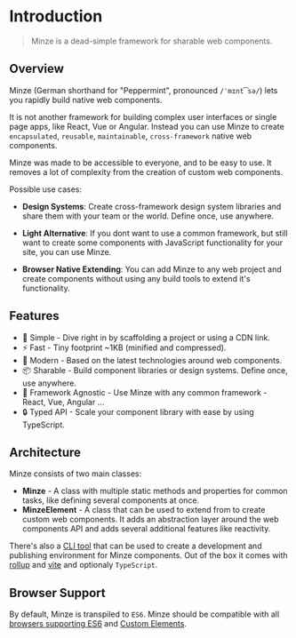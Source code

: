 # Introduction

> Minze is a dead-simple framework for sharable web components.

## Overview

Minze (German shorthand for "Peppermint", pronounced `/ˈmɪnt͡sə/`) lets you rapidly build native web components.

It is not another framework for building complex user interfaces or single page apps, like React, Vue or Angular. Instead you can use Minze to create `encapsulated`, `reusable`, `maintainable`, `cross-framework` native web components.

Minze was made to be accessible to everyone, and to be easy to use. It removes a lot of complexity from the creation of custom web components.

Possible use cases:

- **Design Systems**: Create cross-framework design system libraries and share them with your team or the world. Define once, use anywhere.

- **Light Alternative**: If you dont want to use a common framework, but still want to create some components with JavaScript functionality for your site, you can use Minze.

- **Browser Native Extending**: You can add Minze to any web project and create components without using any build tools to extend it's functionality.

## Features

- 👶 Simple - Dive right in by scaffolding a project or using a CDN link.
- ⚡ Fast - Tiny footprint ~1KB (minified and compressed).
- 🚀 Modern - Based on the latest technologies around web components.
- 📦 Sharable - Build component libraries or design systems. Define once, use anywhere.
- 🎲 Framework Agnostic - Use Minze with any common framework - React, Vue, Angular ...
- 🔒 Typed API - Scale your component library with ease by using TypeScript.

## Architecture

Minze consists of two main classes:

- **Minze** - A class with multiple static methods and properties for common tasks, like defining several components at once.
- **MinzeElement** - A class that can be used to extend from to create custom web components. It adds an abstraction layer around the web components API and adds several additional features like reactivity.

There's also a [CLI tool](/guide/basics/installation.html#cli) that can be used to create a development and publishing environment for Minze components. Out of the box it comes with [rollup](https://rollupjs.org/) and [vite](https://vitejs.dev/) and optionaly `TypeScript`.

## Browser Support

By default, Minze is transpiled to `ES6`. Minze should be compatible with all [browsers supporting ES6](https://caniuse.com/?search=es6) and [Custom Elements](https://caniuse.com/?search=Custom%20Elements).
